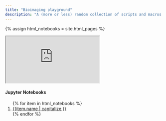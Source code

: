 ```yaml
---
title: "Bioimaging playground"
description: "A (more or less) random collection of scripts and macros."
---
```

{% assign html_notebooks = site.html_pages %}

<main role="main" class="container">
  <div class="row">
    <div class="col-sm-8 blog-main">  
      <div class="embed-responsive embed-responsive-16by9">
      <iframe class="embed-responsive-item" src="https://aettinger.github.io" name="notebook"><p>Iframe not supported.</p></iframe>
      </div>
    </div>
  <aside class="col-sm-3 ml-sm-auto blog-sidebar">
    <div class="sidebar-module">
      <h4>Jupyter Notebooks</h4>
      <ol class="list-unstyled">
        {% for item in html_notebooks %}
          <li><a href="{{ item.path }}" target="notebook">{{item.name | capitalize }}</a></li>
        {% endfor %}
      </ol>
    </div>
    </aside>
  </div>
</main>
